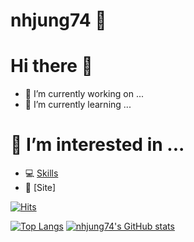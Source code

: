 #   nhjung74 🐯
 
# Hi there 👋
- 🔭 I’m currently working on ...
- 🌱 I’m currently learning ...

# 👯 I’m interested in ... 

- 💻 [Skills](https://github.com/nhjung74/nhjung74/blob/d1fa2fd04d0fb7665097a979f808e3f038536762/SKILL.md)
- 🍗 [Site]


[![Hits](https://hits.seeyoufarm.com/api/count/incr/badge.svg?url=https%3A%2F%2Fgithub.com%2Fnhjung74%2F&count_bg=%23000000&title_bg=%23000000&icon=github.svg&icon_color=%23E7E7E7&title=Github&edge_flat=false)](https://hits.seeyoufarm.com)

[![Top Langs](https://github-readme-stats.vercel.app/api/top-langs/?username=nhjung74)](https://github.com/nhjung74/github-readme-stats)
[![nhjung74's GitHub stats](https://github-readme-stats.vercel.app/api?username=nhjung74)](https://github.com/nhjung74/github-readme-stats)


 
<!--
**nhjung74/nhjung74** is a ✨ _special_ ✨ repository because its `README.md` (this file) appears on your GitHub profile.

Here are some ideas to get you started:

- 🔭 I’m currently working on ...
- 🌱 I’m currently learning ...
- 👯 I’m looking to collaborate on ...
- 🤔 I’m looking for help with ...
- 💬 Ask me about ...
- 📫 How to reach me: ...
- 😄 Pronouns: ...
- ⚡ Fun fact: ...
-->


